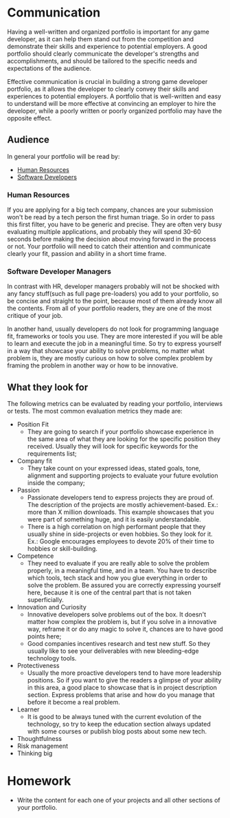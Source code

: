 # Communication

Having a well-written and organized portfolio is important for any game developer, as it can help them stand out from the competition and demonstrate their skills and experience to potential employers. A good portfolio should clearly communicate the developer's strengths and accomplishments, and should be tailored to the specific needs and expectations of the audience.

Effective communication is crucial in building a strong game developer portfolio, as it allows the developer to clearly convey their skills and experiences to potential employers. A portfolio that is well-written and easy to understand will be more effective at convincing an employer to hire the developer, while a poorly written or poorly organized portfolio may have the opposite effect.

## Audience

In general your portfolio will be read by:

- [Human Resources](#human-resources)
- [Software Developers](#software-developers)

### Human Resources

If you are applying for a big tech company, chances are your submission won't be read by a tech person the first human triage. So in order to pass this first filter, you have to be generic and precise. They are often very busy evaluating multiple applications, and probably they will spend 30-60 seconds before making the decision about moving forward in the process or not. Your portfolio will need to catch their attention and communicate clearly your fit, passion and ability in a short time frame.

### Software Developer Managers

In contrast with HR, developer managers probably will not be shocked with any fancy stuff(such as full page pre-loaders) you add to your portfolio, so be concise and straight to the point, because most of them already know all the contents. From all of your portfolio readers, they are one of the most critique of your job.

In another hand, usually developers do not look for programming language fit, frameworks or tools you use. They are more interested if you will be able to learn and execute the job in a meaningful time. So try to express yourself in a way that showcase your ability to solve problems, no matter what problem is, they are mostly curious on how to solve complex problem by framing the problem in another way or how to be innovative. 

## What they look for

The following metrics can be evaluated by reading your portfolio, interviews or tests. The most common evaluation metrics they made are:
- Position Fit
    - They are going to search if your portfolio showcase experience in the same area of what they are looking for the specific position they received. Usually they will look for specific keywords for the requirements list;
- Company fit
    - They take count on your expressed ideas, stated goals, tone, alignment and supporting projects to evaluate your future evolution inside the company;
- Passion
    - Passionate developers tend to express projects they are proud of. The description of the projects are mostly achievement-based. Ex.: more than X million downloads. This example showcases that you were part of something huge, and it is easily understandable.
    - There is a high correlation on high performant people that they usually shine in side-projects or even hobbies. So they look for it. Ex.: Google encourages employees to devote 20% of their time to hobbies or skill-building.
- Competence
    - They need to evaluate if you are really able to solve the problem properly, in a meaningful time, and in a team. You have to describe which tools, tech stack and how you glue everything in order to solve the problem. Be assured you are correctly expressing yourself here, because it is one of the central part that is not taken superficially.
- Innovation and Curiosity
    - Innovative developers solve problems out of the box. It doesn't matter how complex the problem is, but if you solve in a innovative way, reframe it or do any magic to solve it, chances are to have good points here;
    - Good companies incentives research and test new stuff. So they usually like to see your deliverables with new bleeding-edge technology tools.
- Protectiveness
    - Usually the more proactive developers tend to have more leadership positions. So if you want to give the readers a glimpse of your ability in this area, a good place to showcase that is in project description section. Express problems that arise and how do you manage that before it become a real problem.   
- Learner
    - It is good to be always tuned with the current evolution of the technology, so try to keep the education section always updated with some courses or publish blog posts about some new tech. 
- Thoughtfulness
- Risk management 
- Thinking big

# Homework
- Write the content for each one of your projects and all other sections of your portfolio.